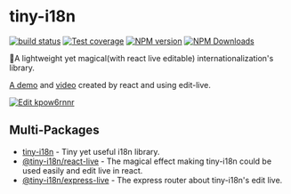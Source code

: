 # tiny-i18n

[![build status](https://img.shields.io/travis/imcuttle/tiny-i18n/master.svg?style=flat-square)](https://travis-ci.org/imcuttle/tiny-i18n)
[![Test coverage](https://img.shields.io/codecov/c/github/imcuttle/tiny-i18n.svg?style=flat-square)](https://codecov.io/github/imcuttle/tiny-i18n?branch=master)
[![NPM version](https://img.shields.io/npm/v/tiny-i18n.svg?style=flat-square)](https://www.npmjs.com/package/tiny-i18n)
[![NPM Downloads](https://img.shields.io/npm/dm/tiny-i18n.svg?style=flat-square&maxAge=43200)](https://www.npmjs.com/package/tiny-i18n)

🎈A lightweight yet magical(with react live editable) internationalization's library.

[A demo](https://imcuttle.github.io/tiny-i18n/) and [video](http://obu9je6ng.bkt.clouddn.com/Jietu20180622-102135-HD.mp4) created by react and using edit-live.

[![Edit kpow6rnnr](https://codesandbox.io/static/img/play-codesandbox.svg)](https://codesandbox.io/s/kpow6rnnr)

## Multi-Packages

- [tiny-i18n](packages/tiny-i18n) - Tiny yet useful i18n library.
- [@tiny-i18n/react-live](packages/react-live) - The magical effect making tiny-i18n could be used easily and edit live in react.
- [@tiny-i18n/express-live](packages/express-live) - The express router about tiny-i18n's edit live.

